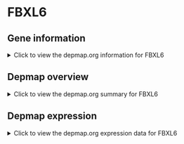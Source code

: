 <h1>FBXL6</h1>

<h2>Gene information</h2>
<details>
  <summary>Click to view the depmap.org information for FBXL6</summary>
  <iframe src="https://depmap.org/portal/gene/FBXL6?tab=about" style="border:none;width:100%;height:800px"></iframe>
</details>

<h2>Depmap overview</h2>
<details>
  <summary>Click to view the depmap.org summary for FBXL6</summary>
  <iframe src="https://depmap.org/portal/gene/FBXL6?tab=overview" style="border:none;width:100%;height:800px"></iframe>
</details>

<h2>Depmap expression</h2>
<details>
  <summary>Click to view the depmap.org expression data for FBXL6</summary>
  <iframe src="https://depmap.org/portal/gene/FBXL6?tab=characterization" style="border:none;width:100%;height:800px"></iframe>
</details>


<!--
<h2>Reactome Pathway diagram</h2>
PNAME
-->


